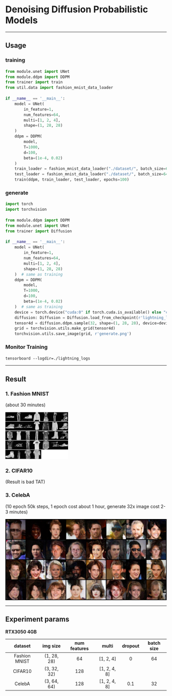 # Denoising Diffusion Probabilistic Models

---

## Usage

### training

```python
from module.unet import UNet
from module.ddpm import DDPM
from trainer import train
from util.data import fashion_mnist_data_loader

if __name__ == '__main__':
    model = UNet(
        in_feature=1,
        num_features=64,
        multi=[1, 2, 4],
        shape=(1, 28, 28)
    )
    ddpm = DDPM(
        model,
        T=1000,
        d=100,
        beta=(1e-4, 0.02)
    )
    train_loader = fashion_mnist_data_loader("./dataset/", batch_size=64, train=True, num_workers=4)
    test_loader = fashion_mnist_data_loader("./dataset/", batch_size=64, train=False, num_workers=4)
    train(ddpm, train_loader, test_loader, epochs=100)
```

### generate

```python
import torch
import torchvision

from module.ddpm import DDPM
from module.unet import UNet
from trainer import Diffusion

if __name__ == '__main__':
    model = UNet(
        in_feature=1,
        num_features=64,
        multi=[1, 2, 4],
        shape=(1, 28, 28)
    )  # same as training
    ddpm = DDPM(
        model,
        T=1000,
        d=100,
        beta=(1e-4, 0.02)
    )  # same as training
    device = torch.device("cuda:0" if torch.cuda.is_available() else "cpu")
    diffusion: Diffusion = Diffusion.load_from_checkpoint(r'lightning_logs/version_2/checkpoints/epoch=36-step=34706.ckpt', ddpm=ddpm)
    tensor4d = diffusion.ddpm.sample(32, shape=(1, 28, 28), device=device)
    grid = torchvision.utils.make_grid(tensor4d)
    torchvision.utils.save_image(grid, r'generate.png')
```

### Monitor Training

`tensorboard --logdir=./lightning_logs`

---

## Result

### 1. Fashion MNIST

(about 30 minutes)

<img src="readme/fashion_mnist.png" width="196" alt="Fashion MNIST">

### 2. CIFAR10

(Result is bad TAT)

### 3. CelebA

(10 epoch 50k steps, 1 epoch cost about 1 hour, generate 32x image cost 2-3 minutes)  

![celeba](readme/celeba.png)

---

## Experiment params

**RTX3050 4GB**

|    dataset    |  img size   | num features |    multi     | dropout | batch size |
|:-------------:|:-----------:|:------------:|:------------:|:-------:|:----------:|
| Fashion MNIST | (1, 28, 28) |      64      |  [1, 2, 4]   |    0    |     64     |
|    CIFAR10    | (3, 32, 32) |     128      | [1, 2, 4, 8] |         |            |
|    CelebA     | (3, 64, 64) |     128      | [1, 2, 4, 8] |   0.1   |     32     |


